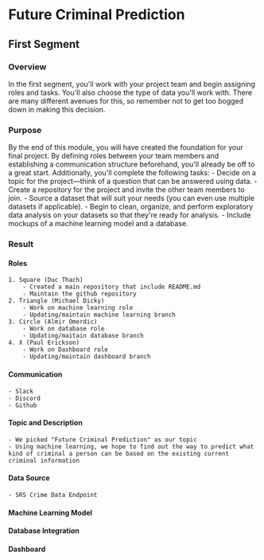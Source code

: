 # Future Criminal Prediction
## First Segment
### Overview
In the first segment, you'll work with your project team and begin assigning roles and tasks. You'll also choose the type of data you'll work with. There are many different avenues for this, so remember not to get too bogged down in making this decision.
### Purpose
By the end of this module, you will have created the foundation for your final project. By defining roles between your team members and establishing a communication structure beforehand, you'll already be off to a great start. Additionally, you'll complete the following tasks:
	- Decide on a topic for the project—think of a question that can be answered using data.
 	- Create a repository for the project and invite the other team members to join.
 	- Source a dataset that will suit your needs (you can even use multiple datasets if applicable).
 	- Begin to clean, organize, and perform exploratory data analysis on your datasets so that they're ready for analysis.
 	- Include mockups of a machine learning model and a database.
### Result

#### Roles
	1. Square (Duc Thach)
		- Created a main repository that include README.md
		- Maintain the github repository
	2. Triangle (Michael Dicky)
		- Work on machine learning role
		- Updating/maintain machine learning branch
	3. Circle (Almir Omerdic)
		- Work on database role
		- Updating/maitain database branch
	4. X (Paul Erickson)
		- Work on Dashboard role
		- Updating/maintain dashboard branch 
#### Communication
	- Slack
	- Discord
	- Github	
#### Topic and Description
	- We picked "Future Criminal Prediction" as our topic
	- Using machine learning, we hope to find out the way to predict what kind of criminal a person can be based on the existing current criminal information
#### Data Source
	- SRS Crime Data Endpoint
#### Machine Learning Model

#### Database Integration

#### Dashboard  	
